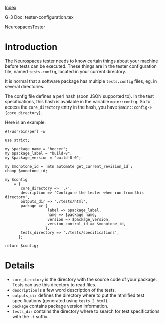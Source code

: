 [Index](Index.md)

G-3 Doc: tester-configuration.tex

NeurospacesTester

# Introduction #

The Neurospaces tester needs to know certain things about your machine before tests can be executed.  These things are in the tester configuration file, named `tests.config`, located in your current directory.

It is normal that a software package has multiple `tests.config` files, eg. in several directories.

The config file defines a perl hash (soon JSON supported to).  In the test specifications, this hash is available in the variable `main::config`.  So to access the `core_directory` entry in the hash, you have `$main::config->{core_directory}`.

Here is an example:

```
#!/usr/bin/perl -w

use strict;

my $package_name = "heccer";
my $package_label = "build-8";
my $package_version = "build-8-0";

my $monotone_id = `mtn automate get_current_revision_id`;
chomp $monotone_id;

my $config
    = {
       core_directory => './',
       description => 'Configure the tester when run from this directory',
       outputs_dir => './tests/html',
       package => {
                   label => $package_label,
                   name => $package_name,
                   version => $package_version,
                   version_control_id => $monotone_id,
                  },
       tests_directory => './tests/specifications',
      };

return $config;
```


# Details #

  * `core_directory` is the directory with the source code of your package.  Tests can use this directory to read files.
  * `description` is a few word description of the tests.
  * `outputs_dir` defines the directory where to put the htmlified test specifications (generated using `tests_2_html`).
  * `package` contains package version information.
  * `tests_dir` contains the directory where to search for test specifications with the `.t` suffix.